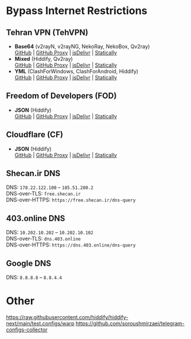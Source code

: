 # Bypass Internet Restrictions
## Tehran VPN (TehVPN)  
- **Base64** (v2rayN, v2rayNG, NekoRay, NekoBox, Qv2ray)  
[GitHub](https://raw.githubusercontent.com/xmha97/_/main/-) | [GitHub Proxy](https://ghproxy.net/https://raw.githubusercontent.com/xmha97/_/master/-) | [jsDelivr](https://fastly.jsdelivr.net/gh/xmha97/_@master/-) | [Statically](https://cdn.staticaly.com/gh/xmha97/_/master/-)  
- **Mixed** (Hiddify, Qv2ray)  
[GitHub](https://raw.githubusercontent.com/xmha97/_/main/-.txt) | [GitHub Proxy](https://ghproxy.net/https://raw.githubusercontent.com/xmha97/_/master/-.txt) | [jsDelivr](https://fastly.jsdelivr.net/gh/xmha97/_@master/-.txt) | [Statically](https://cdn.staticaly.com/gh/xmha97/_/master/-.txt)  
- **YML** (ClashForWindows, ClashForAndroid, Hiddify)  
[GitHub](https://raw.githubusercontent.com/xmha97/_/main/-.yml) | [GitHub Proxy](https://ghproxy.net/https://raw.githubusercontent.com/xmha97/_/master/-.yml) | [jsDelivr](https://fastly.jsdelivr.net/gh/xmha97/_@master/-.yml) | [Statically](https://cdn.staticaly.com/gh/xmha97/_/master/-.yml)  
## Freedom of Developers (FOD)  
- **JSON** (Hiddify)  
[GitHub](https://raw.githubusercontent.com/xmha97/_/main/F.json) | [GitHub Proxy](https://ghproxy.net/https://raw.githubusercontent.com/xmha97/_/master/F.json) | [jsDelivr](https://fastly.jsdelivr.net/gh/xmha97/_@master/F.json) | [Statically](https://cdn.staticaly.com/gh/xmha97/_/master/F.json)
## Cloudflare (CF)  
- **JSON** (Hiddify)  
[GitHub](https://raw.githubusercontent.com/xmha97/_/main/C.json) | [GitHub Proxy](https://ghproxy.net/https://raw.githubusercontent.com/xmha97/_/master/C.json) | [jsDelivr](https://fastly.jsdelivr.net/gh/xmha97/_@master/C.json) | [Statically](https://cdn.staticaly.com/gh/xmha97/_/master/C.json)  
## Shecan.ir DNS  
DNS: `178.22.122.100` – `185.51.200.2`  
DNS-over-TLS: `free.shecan.ir`  
DNS-over-HTTPS: `https://free.shecan.ir/dns-query`  
## 403.online DNS  
DNS: `10.202.10.202` – `10.202.10.102`  
DNS-over-TLS: `dns.403.online`  
DNS-over-HTTPS: `https://dns.403.online/dns-query`  
## Google DNS  
DNS: `8.8.8.8` – `8.8.4.4`  
# Other
https://raw.githubusercontent.com/hiddify/hiddify-next/main/test.configs/warp
https://github.com/soroushmirzaei/telegram-configs-collector
